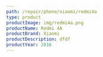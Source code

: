 ```yaml
---
path: /repair/phone/xiaomi/redmi4a
type: product
productImage: img/redmi4a.png
productName: Redmi 4A
productBrand: Xiaomi
productDescription: dfdf
productYear: 2016
---
```

